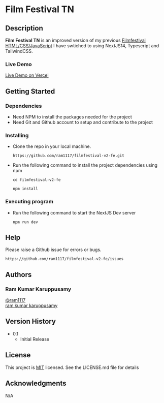 # Film Festival TN

## Description

**Film Festival TN** is an improved version of my previous [Filmfestival HTML/CSS/JavaScript](https://github.com/ram1117/capstone-project-1-filmfestival) I have swtiched to using NextJS14, Typescript and TailwindCSS.

### Live Demo

[Live Demo on Vercel]()

## Getting Started

### Dependencies

- Need NPM to install the packages needed for the project
- Need Git and Github account to setup and contribute to the project

### Installing

- Clone the repo in your local machine.

  ```
  https://github.com/ram1117/filmfestival-v2-fe.git
  ```

- Run the following command to install the project dependencies using npm
  ```
  cd filmfestival-v2-fe
  ```
  ```
  npm install
  ```

### Executing program

- Run the following command to start the NextJS Dev server

  ```
  npm run dev
  ```

## Help

Please raise a Github issue for errors or bugs.

```
https://github.com/ram1117/filmfestival-v2-fe/issues
```

## Authors

### Ram Kumar Karuppusamy

[@ram1117](https://github.com/ram1117) <br />
[ram kumar karuppusamy](https://www.linkedin.com/in/ram-kumar-karuppusamy/)

## Version History

- 0.1
  - Initial Release

## License

This project is [MIT](./LICENSE) licensed. See the LICENSE.md file for details

## Acknowledgments

N/A
